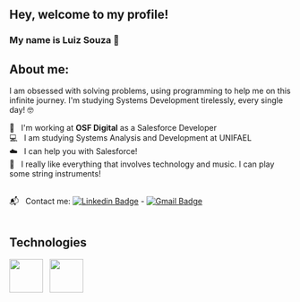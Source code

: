 ## Hey, welcome to my profile!
### My name is Luiz Souza 👋

## About me:
I am obsessed with solving problems, using programming to help me on this infinite journey.
I'm studying Systems Development tirelessly, every single day! 🤓

 💙 &nbsp; I'm working at **OSF Digital** as a Salesforce Developer
 <br/> 💻 &nbsp; I am studying Systems Analysis and Development at UNIFAEL
 <br/> ☁️ &nbsp; I can help you with Salesforce!
 <br/> 🎸  &nbsp; I really like everything that involves technology and music. I can play some string instruments!
 
 <br/> 📬 &nbsp; Contact me: [![Linkedin Badge](https://img.shields.io/badge/-Luiz_Souza-blue?style=flat-square&logo=Linkedin&logoColor=white&link=https://www.linkedin.com/in/luiz-souza-a1244a113/)](https://www.linkedin.com/in/lusouza42/) 
\- 
[![Gmail Badge](https://img.shields.io/badge/-hpsouza.luiz@gmail.com-c14438?style=flat-square&logo=Gmail&logoColor=white&link=mailto:hpsouza.luiz@gmail.com)](mailto:hpsouza.luiz@gmail.com)
<br/><br/>

## Technologies
<img src="https://cdn.jsdelivr.net/gh/devicons/devicon/icons/salesforce/salesforce-original.svg" width="60" height="60" />&nbsp;&nbsp;&nbsp;<img src="https://cdn.jsdelivr.net/gh/devicons/devicon/icons/git/git-plain-wordmark.svg" width="60" height="60" />
